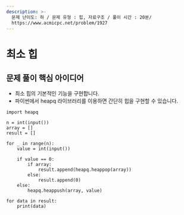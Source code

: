 ```yaml
---
description: >-
  문제 난이도: 하 / 문제 유형 : 힙, 자료구조 / 풀이 시간 : 20분/
  https://www.acmicpc.net/problem/1927
---
```


# 최소 힙

## 문제 풀이 핵심 아이디어

* 최소 힙의 기본적인 기능을 구현합니다.
* 파이썬에서 heapq 라이브러리를 이용하면 간단히 힙을 구현할 수 있습니다.

```text
import heapq

n = int(input())
array = []
result = []

for _ in range(n):
    value = int(input())

    if value == 0:
        if array:
            result.append(heapq.heappop(array))
        else:
            result.append(0)
    else:
        heapq.heappush(array, value)

for data in result:
    print(data)
```

